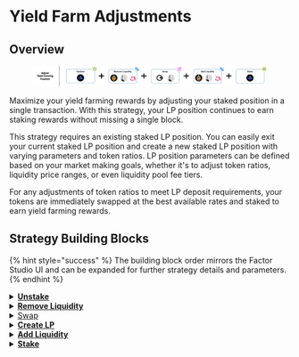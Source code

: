 # Yield Farm Adjustments

## Overview

<figure><img src="../../../.gitbook/assets/image (17).png" alt=""><figcaption></figcaption></figure>

Maximize your yield farming rewards by adjusting your staked position in a single transaction. With this strategy, your LP position continues to earn staking rewards without missing a single block.&#x20;

This strategy requires an existing staked LP position. You can easily exit your current staked LP position and create a new staked LP position with varying parameters and token ratios. LP position parameters can be defined based on your market making goals, whether it's to adjust token ratios, liquidity price ranges, or even liquidity pool fee tiers.

For any adjustments of token ratios to meet LP deposit requirements, your tokens are immediately swapped at the best available rates and staked to earn yield farming rewards.

## Strategy Building Blocks

{% hint style="success" %}
The building block order mirrors the Factor Studio UI and can be expanded for further strategy details and parameters.
{% endhint %}

<details>

<summary><a href="../../../factor-building-blocks/stake.md"><strong>Unstake</strong></a></summary>

* Unstake your existing LP position.

</details>

<details>

<summary><a href="../../../factor-building-blocks/lp-management/"><strong>Remove Liquidity</strong></a></summary>

* Remove all liquidity from the existing LP position.

</details>

<details>

<summary><a href="../../../factor-building-blocks/swap/">Swap</a></summary>

* Depending on the parameters of your new position, swap between pool tokens to get the ratio of tokens required.

</details>

<details>

<summary><a href="../../../factor-studio/studio-contracts/lp-management/"><strong>Create LP</strong></a></summary>

* Create a concentrated liquidity position for the token pair.

</details>

<details>

<summary><a href="../../../factor-building-blocks/lp-management/"><strong>Add Liquidity</strong></a></summary>

* Select the target pool.
* Adjust the price range to provide liquidity to.
* Add the required ratio of tokens.

</details>

<details>

<summary><a href="../../../governance/fctr-token/staking-and-governance.md"><strong>Stake</strong></a></summary>

* Stake your new LP position.

</details>
